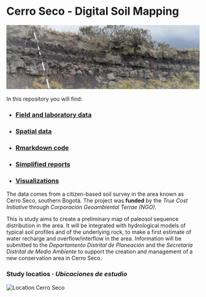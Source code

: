 # Cerro Seco - Digital Soil Mapping

![*Residual and buried paleosol in Cerro Seco (tepetate, cangahua)*](/IMG_20210307_110010.jpg)

 In this repository you will find:
 * ### [Field and laboratory data](/Datos)
 * ### [Spatial data](/Datos_GIS)
 * ### [Rmarkdown code](/R)
 * ### [Simplified reports](/Reportes)
 * ### [Visualizations](/Graficas)


The data comes from a citizen-based soil survey in the area known as Cerro Seco,  southern Bogotá. The project was **funded** by the *True Cost Initiative* through *Corporación Geoambiental Terrae (NGO)*. 
 
This is study aims to create a preliminary map of paleosol sequence distribution in the area. It will be integrated with hydrological models of typical soil profiles and of the underlying rock, to make a first estimate of water recharge and overflow/interflow in the area. Information will be submitted to the *Departamento Distrital de Planeación* and the *Secretaría Distrital de Medio Ambiente* to support the creation and management of a new conservation area in Cerro Seco.
 
### Study locatios · *Ubicaciones de estudio*
  ![Location Cerro Seco](https://raw.githubusercontent.com/cmguiob/TERRAE_CerroSeco_DSM/main/Graficas/02_TCI_CS_Output_localizaciones_files/figure-html/map-1.png)
 
